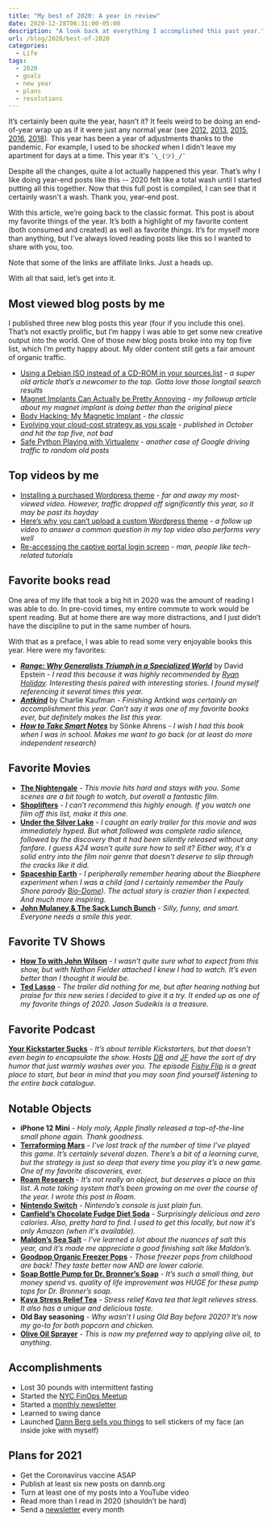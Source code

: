 ```yaml
---
title: "My best of 2020: A year in review"
date: 2020-12-28T06:31:00-05:00
description: "A look back at everything I accomplished this past year."
url: /blog/2020/best-of-2020
categories:
  - Life
tags:
  - 2020
  - goals
  - new year
  - plans
  - resolutions
---
```

It’s certainly been quite the year, hasn’t it? It feels weird to be doing an end-of-year wrap up as if it were just any normal year (see [2012](http://novicenolonger.com/my-best-of-2012/), [2013](http://novicenolonger.com/my-best-of-2013/), [2015](http://novicenolonger.com/my-best-of-2015-a-year-in-review/), [2016](https://novicenolonger.com/best-of-2016/), [2018](https://novicenolonger.com/exhaustive-list-favorite-things-2018/)). This year has been a year of adjustments thanks to the pandemic. For example, I used to be _shocked_ when I didn’t leave my apartment for days at a time. This year it's `¯\_(ツ)_/¯`

Despite all the changes, quite a lot actually happened this year. That’s why I like doing year-end posts like this -- 2020 felt like a total wash until I started putting all this together. Now that this full post is compiled, I can see that it certainly wasn't a wash. Thank you, year-end post.

With this article, we’re going back to the classic format. This post is about my favorite things of the year. It’s both a highlight of my favorite content (both consumed and created) as well as favorite _things_. It’s for myself more than anything, but I've always loved reading posts like this so I wanted to share with you, too.

Note that some of the links are affiliate links. Just a heads up.

With all that said, let’s get into it.

## Most viewed blog posts by me

I published three new blog posts this year (four if you include this one). That’s not exactly prolific, but I’m happy I was able to get some new creative output into the world. One of those new blog posts broke into my top five list, which I’m pretty happy about. My older content still gets a fair amount of organic traffic.

- [Using a Debian ISO instead of a CD-ROM in your sources.list](https://novicenolonger.com/using-a-debian-iso-instead-of-a-cd-rom-in-your-sources-list/) - _a super old article that’s a newcomer to the top. Gotta love those longtail search results_
- [Magnet Implants Can Actually be Pretty Annoying](https://www.iamdann.com/2013/02/15/magnet-implants-can-actually-be-pretty-annoying) - _my followup article about my magnet implant is doing better than the original piece_
- [Body Hacking: My Magnetic Implant](https://www.iamdann.com/2012/03/21/my-magnet-implant-body-modification) - _the classic_
- [Evolving your cloud-cost strategy as you scale](https://dannb.org/blog/2020/evolving-cloud-cost-strategy-scale/) - _published in October and hit the top five, not bad_
- [Safe Python Playing with Virtualenv](https://novicenolonger.com/safe-python-playing-with-virtualenv/) - _another case of Google driving traffic to random old posts_

## Top videos by me
- [Installing a purchased Wordpress theme](https://youtu.be/nJ0uTu4Vxkk) - _far and away my most-viewed video. However, traffic dropped off significantly this year, so it may be past its hayday_
- [Here’s why you can’t upload a custom Wordpress theme](https://youtu.be/QZjzg8dpnEI) - _a follow up video to answer a common question in my top video also performs very well_
- [Re-accessing the captive portal login screen](https://youtu.be/rOJU2JNtbCQ) - _man, people like tech-related tutorials_

## Favorite books read
One area of my life that took a big hit in 2020 was the amount of reading I was able to do. In pre-covid times, my entire commute to work would be spent reading. But at home there are way more distractions, and I just didn’t have the discipline to put in the same number of hours.

With that as a preface, I was able to read some very enjoyable books this year. Here were my favorites:

- **_[Range: Why Generalists Triumph in a Specialized World](https://amzn.to/37I0zss)_** by David Epstein - _I read this because it was highly recommended by [Ryan Holiday](https://ryanholiday.net/the-very-best-books-i-read-in-2019/). Interesting thesis paired with interesting stories. I found myself referencing it several times this year._
- **_[Antkind](https://amzn.to/3pog8v9)_** by Charlie Kaufman - _Finishing_ Antkind _was certainly an accomplishment this year. Can’t say it was one of my favorite books ever, but definitely makes the list this year._
- **_[How to Take Smart Notes](https://amzn.to/3roovsG)_** by Sönke Ahrens - _I wish I had this book when I was in school. Makes me want to go back (or at least do more independent research)_

## Favorite Movies
- **[The Nightengale](https://www.youtube.com/watch?v=YuP8g_GQIgI)** - _This movie hits hard and stays with you. Some scenes are a bit tough to watch, but overall a fantastic film._
- **[Shoplifters](https://www.youtube.com/watch?v=9382rwoMiRc)** - _I can’t recommend this highly enough. If you watch one film off this list, make it this one._
- **[Under the Silver Lake](https://www.youtube.com/watch?v=mwgUesU1pz4)** - _I caught an early trailer for this movie and was immediately hyped. But what followed was complete radio silence, followed by the discovery that it had been silently released without any fanfare. I guess A24 wasn’t quite sure how to sell it? Either way, it’s a solid entry into the film noir genre that doesn’t deserve to slip through the cracks like it did._
- **[Spaceship Earth](https://www.youtube.com/watch?v=DlrbOSA5zQI)** - _I peripherally remember hearing about the Biosphere experiment when I was a child (and I certainly remember the Pauly Shore parody [Bio-Dome](https://www.youtube.com/watch?v=4EWikCCfHJw)). The actual story is crazier than I expected. And much more inspiring._
- **[John Mulaney & The Sack Lunch Bunch](https://www.youtube.com/watch?v=omUnQ5ej6dY)** - _Silly, funny, and smart. Everyone needs a smile this year._

## Favorite TV Shows
- **[How To with John Wilson](https://www.youtube.com/watch?v=w7aSybHRa6s)** - _I wasn’t quite sure what to expect from this show, but with Nathan Fielder attached I knew I had to watch. It’s even better than I thought it would be._
- **[Ted Lasso](https://www.youtube.com/watch?v=3u7EIiohs6U)** - _The trailer did nothing for me, but after hearing nothing but praise for this new series I decided to give it a try. It ended up as one of my favorite things of 2020. Jason Sudeikis is a treasure._

## Favorite Podcast

**[Your Kickstarter Sucks](https://shows.acast.com/yourkickstartersucks)** - _It’s about terrible Kickstarters, but that doesn’t even begin to encapsulate the show. Hosts [DB](https://twitter.com/dogboner) and [JF](https://twitter.com/bronzehammer) have the sort of dry humor that just warmly washes over you. The episode [Fishy Flip](https://shows.acast.com/yourkickstartersucks/episodes/5d137f4f28a6b63a1bfdc3dc) is a great place to start, but bear in mind that you may soon find yourself listening to the entire back catalogue._

## Notable Objects
- **iPhone 12 Mini** - _Holy moly, Apple finally released a top-of-the-line small phone again. Thank goodness._
- **[Terraforming Mars](https://amzn.to/34EpiMr)** - _I’ve lost track of the number of time I’ve played this game. It’s certainly several dozen. There’s a bit of a learning curve, but the strategy is just so deep that every time you play it’s a new game. One of my favorite discoveries, ever._
- **[Roam Research](http://roamresearch.com/)** - _It’s not really an object, but deserves a place on this list. A note taking system that’s been growing on me over the course of the year. I wrote this post in Roam._
- **[Nintendo Switch](https://amzn.to/3rrKvme)** - _Nintendo’s console is just plain fun._
- **[Canfield’s Chocolate Fudge Diet Soda](https://amzn.to/3mRHCrK)** - _Surprisingly delicious and zero calories. Also, pretty hard to find. I used to get this locally, but now it's only Amazon (when it's available)._
- **[Maldon’s Sea Salt](https://amzn.to/2KAjzQG)** - _I’ve learned a lot about the nuances of salt this year, and it’s made me appreciate a good finishing salt like Maldon’s._
- **[Goodpop Organic Freezer Pops](https://amzn.to/3hfrPBR)** - _Those freezer pops from childhood are back! They taste better now AND are lower calorie._
- **[Soap Bottle Pump for Dr. Bronner’s Soap](https://amzn.to/3aAfua1)** - _It’s such a small thing, but money spend vs. quality of life improvement was HUGE for these pump tops for Dr. Bronner’s soap._
- **[Kava Stress Relief Tea](https://amzn.to/37I3ktQ)** - _Stress relief Kava tea that legit relieves stress. It also has a unique and delicious taste._
- **Old Bay seasoning** - _Why wasn’t I using Old Bay before 2020? It’s now my go-to for both popcorn and chicken._
- **[Olive Oil Sprayer](https://amzn.to/3mFqyF6)** - _This is now my preferred way to applying olive oil, to anything._

## Accomplishments
- Lost 30 pounds with intermittent fasting
- Started the [NYC FinOps Meetup](https://www.meetup.com/New-York-City-Cloud-FinOps/)
- Started a [monthly newsletter](https://dannb.org/newsletter/)
- Learned to swing dance
- Launched [Dann Berg sells you things](https://dannberg.storenvy.com/) to sell stickers of my face (an inside joke with myself)

## Plans for 2021
- Get the Coronavirus vaccine ASAP
- Publish at least six new posts on dannb.org
- Turn at least one of my posts into a YouTube video
- Read more than I read in 2020 (shouldn’t be hard)
- Send a [newsletter](https://dannb.org/newsletter/) every month
